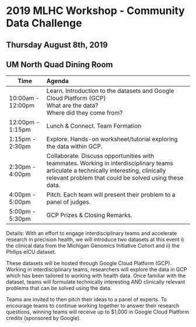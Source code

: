 # 2019 MLHC Workshop - Community Data Challenge

## Thursday August 8th, 2019
## UM North Quad Dining Room

| Time                | Agenda                                     |
|---------------------|:-------------------------------------------|
| 10:00am - 12:00pm   | Learn. Introduction to the datasets and Google Cloud Platform (GCP)<br>What are the data?<br>Where did they come from?|
| 12:00pm - 1:15pm    | Lunch & Connect. Team Formation |
| 1:15pm - 2:30pm     | Explore. Hands-on worksheet/tutorial exploring the data within GCP. |
| 2:30pm   - 4:00pm   | Collaborate. Discuss opportunities with teammates. Working in interdisciplinary teams articulate a technically interesting, clinically relevant problem that could be solved using these data. |
| 4:00pm - 5:00pm     | Pitch. Each team will present their problem to a panel of judges. | 
| 5:00pm - 5:30pm     | GCP Prizes & Closing Remarks. |

Details: With an effort to engage interdisciplinary teams and accelerate research in precision health, we will introduce two datasets at this event i) the clinical data from the Michigan Genomics Initiative Cohort and ii) the Philips eICU dataset. 

These datasets will be hosted through Google Cloud Platform (GCP). Working in interdisciplinary teams, researchers will explore the data in GCP which has been tailored to working with health data. Once familiar with the dataset, teams will formulate technically interesting AND clinically relevant problems that can be solved using the data. 

Teams are invited to then pitch their ideas to a panel of experts. To encourage teams to continue working together to answer their research questions, winning teams will receive up to $1,000 in Google Cloud Platform credits (sponsored by Google).